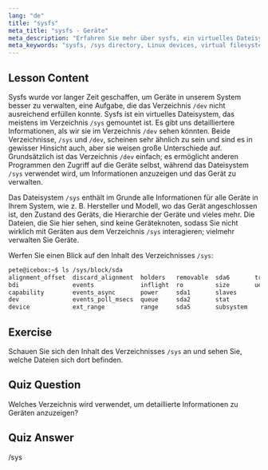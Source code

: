 ```yaml
---
lang: "de"
title: "sysfs"
meta_title: "sysfs - Geräte"
meta_description: "Erfahren Sie mehr über sysfs, ein virtuelles Dateisystem für detaillierte Linux-Geräteinformationen und -verwaltung. Verstehen Sie /sys vs /dev. Beginnen Sie Ihre Linux-Reise!"
meta_keywords: "sysfs, /sys directory, Linux devices, virtual filesystem, Linux tutorial, beginner guide"
---
```


## Lesson Content

Sysfs wurde vor langer Zeit geschaffen, um Geräte in unserem System besser zu verwalten, eine Aufgabe, die das Verzeichnis `/dev` nicht ausreichend erfüllen konnte. Sysfs ist ein virtuelles Dateisystem, das meistens im Verzeichnis `/sys` gemountet ist. Es gibt uns detailliertere Informationen, als wir sie im Verzeichnis `/dev` sehen könnten. Beide Verzeichnisse, `/sys` und `/dev`, scheinen sehr ähnlich zu sein und sind es in gewisser Hinsicht auch, aber sie weisen große Unterschiede auf. Grundsätzlich ist das Verzeichnis `/dev` einfach; es ermöglicht anderen Programmen den Zugriff auf die Geräte selbst, während das Dateisystem `/sys` verwendet wird, um Informationen anzuzeigen und das Gerät zu verwalten.

Das Dateisystem `/sys` enthält im Grunde alle Informationen für alle Geräte in Ihrem System, wie z. B. Hersteller und Modell, wo das Gerät angeschlossen ist, den Zustand des Geräts, die Hierarchie der Geräte und vieles mehr. Die Dateien, die Sie hier sehen, sind keine Geräteknoten, sodass Sie nicht wirklich mit Geräten aus dem Verzeichnis `/sys` interagieren; vielmehr verwalten Sie Geräte.

Werfen Sie einen Blick auf den Inhalt des Verzeichnisses `/sys`:

```bash
pete@icebox:~$ ls /sys/block/sda
alignment_offset  discard_alignment  holders   removable  sda6       trace
bdi               events             inflight  ro         size       uevent
capability        events_async       power     sda1       slaves
dev               events_poll_msecs  queue     sda2       stat
device            ext_range          range     sda5       subsystem
```

## Exercise

Schauen Sie sich den Inhalt des Verzeichnisses `/sys` an und sehen Sie, welche Dateien sich dort befinden.

## Quiz Question

Welches Verzeichnis wird verwendet, um detaillierte Informationen zu Geräten anzuzeigen?

## Quiz Answer

/sys
